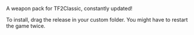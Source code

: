A weapon pack for TF2Classic, constantly updated!

To install, drag the release in your custom folder. You might have to restart the game twice.
